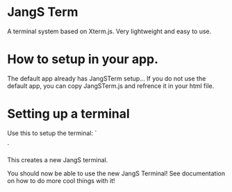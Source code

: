 # JangS Term
A terminal system based on Xterm.js.
Very lightweight and easy to use.

# How to setup in your app.

The default app already has JangSTerm setup...
If you do not use the default app, you can copy JangSTerm.js and refrence it in your html file.

# Setting up a terminal

Use this to setup the terminal:
`
<!doctype html>
  <html>
    <head>
      <link rel="stylesheet" href="node_modules/xterm/css/xterm.css" />
      <script src="node_modules/xterm/lib/xterm.js"></script>
    </head>
    <body>
      <div id="terminal"></div>
      <script>
        var term = new Terminal();
        term.open(document.getElementById('terminal'));
        term.write('JangSTerm 1.0.00 Is now activated!')
      </script>
    </body>
  </html>
`

This creates a new JangS terminal.

You should now be able to use the new JangS Terminal! See documentation on how
to do more cool things with it!
